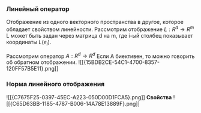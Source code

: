 ### Линейный оператор 
Отображение из одного векторного пространства в другое, которое обладает свойством линейности. 
Рассмотрим отображение $L : R^d \to R^m$
L может быть задан через матрица d на m, где i-ый столбец показывает координаты $L(e_i)$.

Рассмотрим  оператор $A : R^d \to R^d$
Если А биективен, то можно говорить об обратном отображении.
![[{15BDB2CE-54C1-4700-8357-120FF57B5E11}.png]]
### Норма линейного отображения
![[{C7675F25-0397-45EC-A223-050D00D1FCA5}.png]]
**Свойства**
![[{C65D63BB-1185-4787-B006-14A78E13889F}.png]]


